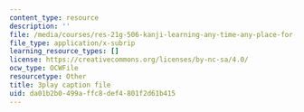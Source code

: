 ```yaml
---
content_type: resource
description: ''
file: /media/courses/res-21g-506-kanji-learning-any-time-any-place-for-japanese-vi-spring-2021/da01b2b0499affc8def4801f2d61b415_M7oHikLia0I.srt
file_type: application/x-subrip
learning_resource_types: []
license: https://creativecommons.org/licenses/by-nc-sa/4.0/
ocw_type: OCWFile
resourcetype: Other
title: 3play caption file
uid: da01b2b0-499a-ffc8-def4-801f2d61b415
---
```

